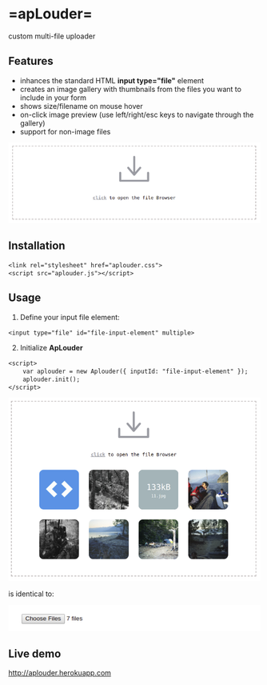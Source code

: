 # =apLouder=
custom multi-file uploader

## Features
 * inhances the standard HTML **input type="file"** element
 * creates an image gallery with thumbnails from the files you want to include in your form
 * shows size/filename on mouse hover
 * on-click image preview (use left/right/esc keys to navigate through the gallery)
 * support for non-image files

![alt tag](screenshot1.png?raw=true "apLouder")

## Installation
```
<link rel="stylesheet" href="aplouder.css">
<script src="aplouder.js"></script>
```
 
## Usage
1. Define your input file element:
```
<input type="file" id="file-input-element" multiple>
```
2. Initialize **ApLouder**
```
<script>
    var aplouder = new Aplouder({ inputId: "file-input-element" });
    aplouder.init();
</script>
```

![alt tag](screenshot2.png?raw=true "apLouder")

is identical to:

![alt tag](screenshot3.png?raw=true "standard input element")

## Live demo
http://aplouder.herokuapp.com

